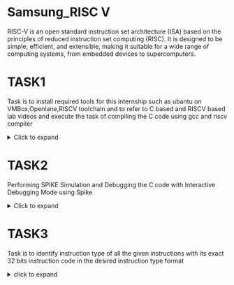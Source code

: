 # Samsung_RISC V

RISC-V is an open standard instruction set architecture (ISA) based on the principles of reduced instruction set computing (RISC). It is designed to be simple, efficient, and extensible, making it suitable for a wide range of computing systems, from embedded devices to supercomputers.

# TASK1

Task is to install required tools for this internship such as ubantu on VMBox,Openlane,RISCV toolchain and to refer to C based and RISCV based lab videos and execute the task of compiling the C code using gcc and riscv compiler
<details>
<summary>Click to expand</summary>


1. Install ubuntu on Oracle Virtual Machine Box

2. Install Openlane

OpenLane is an open-source flow for digital ASIC design, specifically developed to assist in the creation of integrated circuits (ICs) using open-source tools. It provides a complete automated RTL-to-GDSII (Register Transfer Level to GDSII) design flow, integrating multiple open-source tools and frameworks to facilitate chip design.

Follow the below instructions in terminal to install openlane

$ cd Desktop

$ ls -ltr

$ cd work/tools/openlane_working_dir/openlane

$ docker

$ ./flow.tcl -interactive

![openlane](https://github.com/user-attachments/assets/53255d29-317b-49b8-a1c4-0a0d399b11ee)


3. simple C code

open the bash terminal and locate to the diretory where you want to create your file. Then run following command.

$ leafpad sum1ton.c

if leafpad is not downloaded follow the below command in bash.

$ sudo apt install leafpad

click the link for C based lab video https://clicks.aweber.com/y/ct/?l=JDD53n&m=3Y8O_TCXOzMXw_6&b=vLXihi9JLQ3sNdpeivsmdw

![simple c code](https://github.com/user-attachments/assets/109b9bbf-a06d-4538-b880-f6c8531cc757)


Once after saving the code run the following command in bash to get output for the specific code

$ gcc sum1ton.c

$./a.out


![output of c code](https://github.com/user-attachments/assets/51434019-4484-4e07-be8c-6b8281f1e42a)

4. After executing the C code now to convert it into Assembly level language(Object term) follow the below commands in bash.

 $ cat sum1ton.c

 $ riscv64-unknown-elf-gcc -O1 -mabi=lp64 -march=rc64i -o sum1ton.o sum1ton.c

 $ ls -ltr

  After typing above commands open the new bash terminal and type the following command.

 $ riscv64-unknown-elf-objdump -d sum1ton.o

 Click the link for RISC V based lab video https://clicks.aweber.com/y/ct/?l=JDD53n&m=3Y8O_TCXOzMXw_6&b=lcustSdrnDBWGkNmvZMx5Q
 
![c to assembly11](https://github.com/user-attachments/assets/a2dcb682-fea1-452d-bbe2-7aa641a3cc60)

To see the main program follow the below command

 $ riscv64-unknown-elf-objdump -d sum1ton.o | less

![less](https://github.com/user-attachments/assets/a08ce967-cf32-42c3-9ffd-08605fea206b)

To calculate the number of instructions in main program using calculator 

: /main

We can see the memory address and can calculate number of instructions using calculator.

![15inst](https://github.com/user-attachments/assets/5aa28450-c5ed-4b01-a8a5-17ad27f9cf7e)

5. In step 4 instead of this command  ($ riscv64-unknown-elf-gcc -O1 -mabi=lp64 -march=rc64i -o sum1ton.o sum1ton.c) if we write the below command we can see that the number of instructions will be reduced.

$ $ riscv64-unknown-elf-gcc -Ofast -mabi=lp64 -march=rc64i -o sum1ton.o sum1ton.c

After this follow same as above steps (step 4).

![12inst](https://github.com/user-attachments/assets/e71fe958-2b2d-4c00-bd67-edaa998d540f)

</details>

# TASK2

Performing SPIKE Simulation and Debugging the C code with Interactive Debugging Mode using Spike

<details>
<summary>Click to expand</summary>


Spike is the official RISC-V Instruction Set Simulator (ISS). It is also referred to as the RISC-V ISA Simulator or RISCV-ISA-Sim. Spike serves as a reference implementation for RISC-V processor functionality, providing a platform to simulate and test RISC-V software and hardware designs.

Key Features of Spike:

1. Instruction Set Simulation:
Spike simulates the execution of programs on RISC-V processors. It supports different RISC-V base ISAs (e.g., RV32I, RV64I) as well as extensions like M (multiplication), A (atomic), F (single-precision floating point), and D (double-precision floating point).

2. Reference Implementation:
As the official simulator, Spike adheres to the RISC-V specifications, making it a reliable tool for verification and debugging.

3. Debugging and Testing:
Spike can be used to test RISC-V programs and verify that the software executes correctly on a simulated RISC-V architecture.

4. Hardware Verification:
Developers can compare the behavior of their custom hardware implementation with the behavior of Spike to ensure compliance with the RISC-V ISA.

Installing Spike:
Spike will be pre installed if you are using riscv.vdi file

Click the below link to get riscv.vdi file

https://forgefunder.com/~kunal/riscv_workshop.vdi

Start of Spike Simulation:

The target is to run the sum1ton file using both gcc compiler and riscv compiler(spike) and both should execute and display same output.
The instructions to run using gcc complier.

$ gcc sum1ton.c

$ ./a.out

The instruction to run using riscv(spike) compiler:

$ spike pk sum_1ton.o

## What is pk(Proxy Kernel) ?:

The pk (Proxy Kernel) is a lightweight runtime environment used with RISC-V simulators and emulators, such as Spike (the RISC-V ISA Simulator), to provide minimal operating system functionality. It is not a full-fledged kernel but acts as a bridge to allow user-level programs to run on simulated or bare-metal RISC-V systems.

### Key Features of the Proxy Kernel

1. Basic Input/Output: Implements simple I/O functions like printf and scanf.

2. Memory Management: Provides minimal memory management for program execution.

3. System Call Handling: Supports a subset of Linux-like system calls for convenience.

4. Compatibility: Works seamlessly with user programs compiled using the RISC-V toolchain.

The below image is the reference to see that output is same for both usimg  gcc compiler and riscv compliler(spike).

![same op using gcc and spike](https://github.com/user-attachments/assets/528b2bd2-d949-4583-94bd-0419dec8d90f)

Following is the snapshot of RISCV Objdump with -Ofast

Open the Objdump of code by using the following command

$ riscv64-unknown-elf-objdump -d sum_1ton.o | less

![main](https://github.com/user-attachments/assets/d5227032-7a06-4095-9086-d9a113059352)

## Debugging the Assembly Language Program of sum_1ton.c

  Open the debugger in another terminal by using the following command

$ spike -d pk sum_1ton.o

The debugger will be opened in the terminal. Now, debugging operations can be performed as shown in the following snapshot.

$ until pc 0 100b0 : This command says that pc starts debugging from 100b0

![spike debugger](https://github.com/user-attachments/assets/2e4e4848-0514-43c9-bd6a-bb0be59cac8d)

Press enter to move into the next instruction.

![instructions](https://github.com/user-attachments/assets/f83be108-9be3-4fad-be00-bed4ab6f6e13)

Debugging operations can be performed as shown in the following snapshot.

Calculation of sp value before and after the instruction 

$ addi sp,sp,-16

addi: This is the "add immediate" instruction. It performs an addition of a register and an immediate value (a constant) and stores the result in a destination register.

lui: This instruction stands for Load Upper Immediate in the RISC-V assembly language.

![address calculation](https://github.com/user-attachments/assets/33ee66ee-7473-4412-922e-9650032314c6)

</details>

# TASK3

Task is to identify instruction type of all the given instructions with its exact 32 bits instruction code in the desired instruction type format


<details> 
<summary>click to expand</summary>


RISC-V uses a fixed 32-bit instruction length and defines six primary instruction formats: R, I, S, B, U, and J. These formats describe how various fields within the 32-bit instruction word are used.

 ![Image](https://github.com/user-attachments/assets/8e278e80-7b78-4f09-9954-518f71e9204a)

## 1. R Type instruction

 The R-Type instruction is used for operations that involve registers and not memory locations. This format is typically used for arithmetic and logical operations. The instruction is divided into six fields:

 | Field Name | Size (bits) |                 Description                     |

 |------------|-------------|-------------------------------------------------|  


